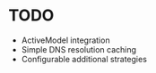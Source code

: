 TODO
====

* ActiveModel integration
* Simple DNS resolution caching
* Configurable additional strategies

